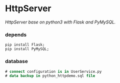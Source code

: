 # HttpServer

*HttpServer base on python3 with Flask and PyMySQL.*

### depends
```shell
pip install Flask;
pip install PyMySQL;
```

### database
```sql script
# connect configuration is in UserService.py
# data backup in python_httpdemo.sql file
```